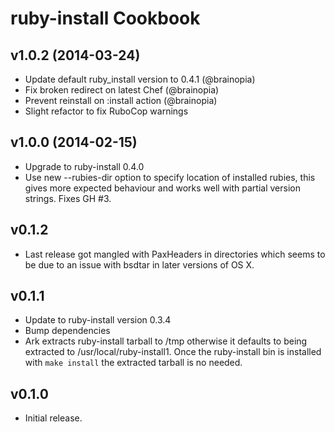 ruby-install Cookbook
=====================

v1.0.2 (2014-03-24)
-------------------

* Update default ruby_install version to 0.4.1 (@brainopia)
* Fix broken redirect on latest Chef (@brainopia)
* Prevent reinstall on :install action (@brainopia)
* Slight refactor to fix RuboCop warnings


v1.0.0 (2014-02-15)
-------------------

* Upgrade to ruby-install 0.4.0
* Use new --rubies-dir option to specify location of installed rubies,
  this gives more expected behaviour and works well with partial version
  strings.  Fixes GH #3.

v0.1.2
-------

* Last release got mangled with PaxHeaders in directories which seems to be due
  to an issue with bsdtar in later versions of OS X.

v0.1.1
-------

* Update to ruby-install version 0.3.4
* Bump dependencies
* Ark extracts ruby-install tarball to /tmp otherwise it defaults to being
  extracted to /usr/local/ruby-install1.  Once the ruby-install bin is installed
  with `make install` the extracted tarball is no needed.

v0.1.0
------

* Initial release.
